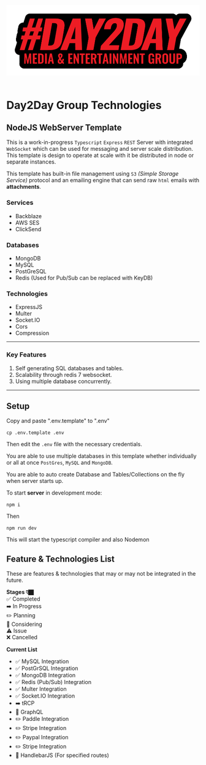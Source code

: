 <div align="center">
  <div>&nbsp;</div>
    <img src="secure/logo.png" width="600"/>
  <div>&nbsp;</div>
</div>

<div style="display: flex; justify-content: center;" >
<div style="max-width: 700px;" >

# Day2Day Group Technologies

## NodeJS WebServer Template

This is a work-in-progress `Typescript` `Express` `REST` Server with integrated `WebSocket` which can be used for messaging and server scale distribution. This template is design to operate at scale with it be distributed in node or separate instances.

This template has built-in file management using `S3` _(Simple Storage Service)_ protocol and an emailing engine that can send raw `html` emails with **attachments**.

### Services

- Backblaze
- AWS SES
- ClickSend

### Databases

- MongoDB
- MySQL
- PostGreSQL
- Redis (Used for Pub/Sub can be replaced with KeyDB)

### Technologies

- ExpressJS
- Multer
- Socket.IO
- Cors
- Compression

---

### **Key Features**

1. Self generating SQL databases and tables.
1. Scalability through redis 7 websocket.
1. Using multiple database concurrently.

---

## Setup

Copy and paste ".env.template" to ".env"

    cp .env.template .env

Then edit the `.env` file with the necessary credentials.

You are able to use multiple databases in this template whether individually or all at once `PostGres`, `MySQL` and `MongoDB`.

You are able to auto create Database and Tables/Collections on the fly when server starts up.

To start **server** in development mode:

    npm i

Then

    npm run dev

This will start the typescript compiler and also Nodemon

## Feature & Technologies List

These are features & technologies that may or may not be integrated in the future.

**Stages 👇🏿**  
✅ Completed  
➡️ In Progress  
✏️ Planning  
💭 Considering  
⚠️ Issue  
❌ Cancelled

**Current List**

- ✅ MySQL Integration
- ✅ PostGrSQL Integration
- ✅ MongoDB Integration
- ✅ Redis (Pub/Sub) Integration
- ✅ Multer Integration
- ✅ Socket.IO Integration
- ➡️ tRCP
- 💭 GraphQL
- ✏️ Paddle Integration
- ✏️ Stripe Integration
- ✏️ Paypal Integration
- ✏️ Stripe Integration
- 💭 HandlebarJS (For specified routes)
